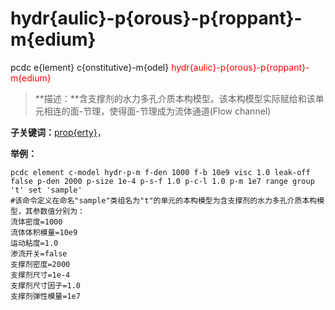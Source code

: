 # hydr{aulic}-p{orous}-p{roppant}-m{edium}
pcdc e{lement} c{onstitutive}-m{odel} <span style='color: red;'>hydr{aulic}-p{orous}-p{roppant}-m{edium}</span>
> **描述：**含支撑剂的水力多孔介质本构模型。该本构模型实际赋给和该单元相连的面-节理，使得面-节理成为流体通道(Flow channel)

**子关键词：**[prop{erty}](e{lement}/c{onstitutive}-m{odel}/hydr{aulic}-p{orous}-p{roppant}-m{edium}/prop{erty}/)，


**举例：**
```
pcdc element c-model hydr-p-m f-den 1000 f-b 10e9 visc 1.0 leak-off false p-den 2000 p-size 1e-4 p-s-f 1.0 p-c-l 1.0 p-m 1e7 range group 't' set 'sample'
#该命令定义在命名"sample"类组名为"t"的单元的本构模型为含支撑剂的水力多孔介质本构模型，其参数值分别为：
流体密度=1000
流体体积模量=10e9
运动粘度=1.0
渗流开关=false
支撑剂密度=2000
支撑剂尺寸=1e-4
支撑剂尺寸因子=1.0
支撑剂弹性模量=1e7

```

